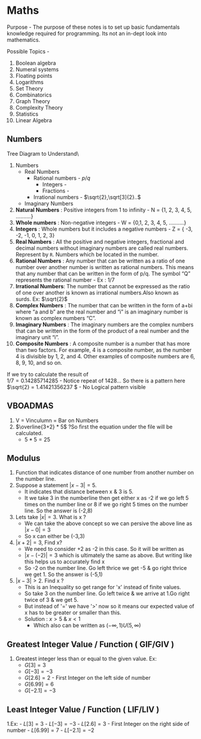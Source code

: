 # Maths

Purpose - The purpose of these notes is to set up basic fundamentals knowledge required for programming. Its not an in-dept look into mathematics.

Possible Topics - 

1. Boolean algebra
2. Numeral systems
3. Floating points
4. Logarithms
5. Set Theory
6. Combinatorics
7. Graph Theory
8. Complexity Theory
9. Statistics
10. Linear Algebra


## Numbers

Tree Diagram to Understand\

1. Numbers
    - Real Numbers
        - Rational numbers - $p/q$
            - Integers -   
            - Fractions - 
        - Irrational numbers - $\sqrt{2},\sqrt[3]{2}..$
    - Imaginary Numbers
1. **Natural Numbers** : Positive integers from 1 to infinity - N = {1, 2, 3, 4, 5, ……….}
2. **Whole numbers** : Non-negative integers - W = {0,1, 2, 3, 4, 5, ……….}
3. **Integers** : Whole numbers but it includes a negative numbers - Z = { -3, -2, -1, 0, 1, 2, 3}
4. **Real Numbers** : All the positive and negative integers, fractional and decimal numbers without imaginary numbers are called real numbers. Represent by `R`. Numbers which be located in the number.
5. **Rational Numbers** : Any number that can be written as a ratio of one number over another number is written as rational numbers. This means that any number that can be written in the form of p/q. The symbol “Q” represents the rational number - Ex : $1/7$  
6. **Irrational Numbers**: The number that cannot be expressed as the ratio of one over another is known as irrational numbers.Also known as surds. Ex:  $\sqrt{2}$
7. **Complex Numbers** : The number that can be written in the form of a+bi where “a and b” are the real number and “i” is an imaginary number is known as complex numbers “C”.
8. **Imaginary Numbers** : The imaginary numbers are the complex numbers that can be written in the form of the product of a real number and the imaginary unit “i”.
9. **Composite Numbers** : A composite number is a number that has more than two factors. For example, 4 is a composite number, as the number 4 is divisible by 1, 2, and 4. Other examples of composite numbers are 6, 8, 9, 10, and so on.

If we try to calculate the result of \
$1/7 = 0.14285714285$ - Notice repeat of 1428... So there is a pattern here  
$\sqrt{2} = 1.41421356237 $ - No Logical pattern visible


## VBOADMAS

1. V = Vinculumn = Bar on Numbers
2. $\overline{3+2} * 5$ ?So first the equation under the file will be calculated.
    - $5*5 = 25$ 

## Modulus

1. Function that indicates distance of one number from another number on the number line.
2. Suppose a statement $|x-3| = 5$. 
    - It indicates that distance between x & 3 is 5.
    - It we take 3 in the numberline then get either x as -2 if we go left 5 times on the number line or 8 if we go right 5 times on the number line. So the answer is (-2,8)
4. Lets take $|x| = 3$. What is x ?
    - We can take the above concept so we can persive the above line as $|x-0|=3$
    - So x can either be (-3,3)
5. $|x+2| = 3$, Find x?
    - We need to consider +2 as -2 in this case. So it will be written as 
    - $|x-(-2)| = 3$ which is ultimately the same as above. But writing like this helps us to accurately find x
    - So -2 on the number line. Go left thrice we get -5 & go right thrice we get 1. So the answer is (-5,1)
6. $|x-3|>2$. Find x ?
    - This is an Inequality so get range for 'x' instead of finite values.
    - So take 3 on the number line. Go left twice & we arrive at 1.Go right twice of 3 & we get 5.
    - But instead of '=' we have '>' now so it means our expected value of x has to be greater or smaller than this. 
    - Solution : $x>5$ & $x<1$
        - Which also can be written as $(-\infty,1)U(5,\infty)$


## Greatest Integer Value / Function ( GIF/GIV )

1. Greatest integer less than or equal to the given value. Ex:
    - $G[3]=3$
    - $G[-3]=-3$
    - $G[2.6]=2$ - First Integer on the left side of number
    - $G[6.99]=6$
    - $G[-2.1]=-3$

## Least Integer Value / Function ( LIF/LIV )

1.Ex:
    - $L[3]=3$
    - $L[-3]=-3$
    - $L[2.6]=3$ - First Integer on the right side of number
    - $L[6.99]=7$
    - $L[-2.1]=-2$